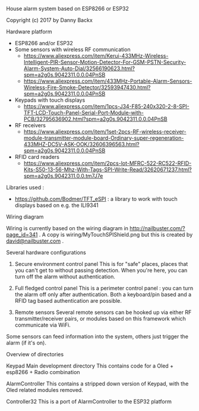House alarm system based on ESP8266 or ESP32

Copyright (c) 2017 by Danny Backx

Hardware platform
 - ESP8266 and/or ESP32
 - Some sensors with wireless RF communication
   * https://www.aliexpress.com/item/Kerui-433MHz-Wireless-Intelligent-PIR-Sensor-Motion-Detector-For-GSM-PSTN-Security-Alarm-System-Auto-Dial/32566190623.html?spm=a2g0s.9042311.0.0.04PnSB
   * https://www.aliexpress.com/item/433MHz-Portable-Alarm-Sensors-Wireless-Fire-Smoke-Detector/32593947430.html?spm=a2g0s.9042311.0.0.04PnSB
 - Keypads with touch displays
   * https://www.aliexpress.com/item/1pcs-J34-F85-240x320-2-8-SPI-TFT-LCD-Touch-Panel-Serial-Port-Module-with-PCB/32795636902.html?spm=a2g0s.9042311.0.0.04PnSB
 - RF receivers
   * https://www.aliexpress.com/item/1set-2pcs-RF-wireless-receiver-module-transmitter-module-board-Ordinary-super-regeneration-433MHZ-DC5V-ASK-OOK/32606396563.html?spm=a2g0s.9042311.0.0.04PnSB
 - RFID card readers
   * https://www.aliexpress.com/item/2pcs-lot-MFRC-522-RC522-RFID-Kits-S50-13-56-Mhz-With-Tags-SPI-Write-Read/32620671237.html?spm=a2g0s.9042311.0.0.tm7J7e

Libraries used :
- https://github.com/Bodmer/TFT_eSPI : a library to work with touch displays based on
  e.g. the ILI9341

Wiring diagram

Wiring is currently based on the wiring diagram in http://nailbuster.com/?page_id=341 .
A copy is wiring/MyTouchSPIShield.png but this is created by david@nailbuster.com .

Several hardware configurations

1. Secure environment control panel
  This is for "safe" places, places that you can't get to without passing detection.
  When you're here, you can turn off the alarm without authentication.

2. Full fledged control panel
  This is a perimeter control panel : you can turn the alarm off only after authentication.
  Both a keyboard/pin based and a RFID tag based authentication are possible.

3. Remote sensors
  Several remote sensors can be hooked up via either RF transmitter/receiver pairs,
  or modules based on this framework which communicate via WiFi.

  Some sensors can feed information into the system, others just trigger the alarm (if it's on).

Overview of directories

Keypad
  Main development directory
  This contains code for a Oled + esp8266 + Radio combination

AlarmController
  This contains a stripped down version of Keypad, with the Oled related modules removed.

Controller32
  This is a port of AlarmController to the ESP32 platform

